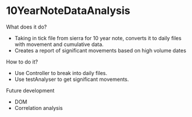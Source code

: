 # 10YearNoteDataAnalysis

What does it do?
- Taking in tick file from sierra for 10 year note, converts it to daily files with movement and cumulative data. 
- Creates a report of significant movements based on high volume dates


How to do it?
- Use Controller to break into daily files.
- Use testAnalyser to get significant movements.

Future development
- DOM
- Correlation analysis
